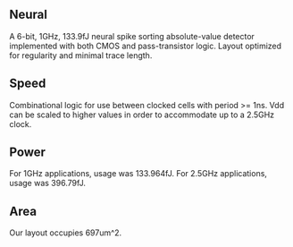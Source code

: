 ## Neural
A 6-bit, 1GHz, 133.9fJ neural spike sorting absolute-value detector implemented with both CMOS and pass-transistor logic. Layout optimized for regularity and minimal trace length.

## Speed
Combinational logic for use between clocked cells with period >= 1ns. Vdd can be scaled to higher values in order to accommodate up to a 2.5GHz clock. 

## Power
For 1GHz applications, usage was 133.964fJ. For 2.5GHz applications, usage was 396.79fJ.

## Area
Our layout occupies 697um^2.
